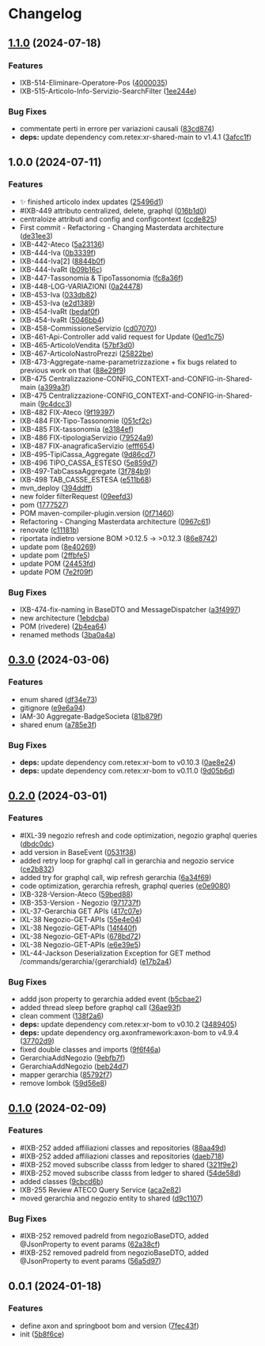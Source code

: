 # Changelog

## [1.1.0](https://github.com/weareretex/iconic.xr.masterdata-main-lib/compare/v1.0.0...v1.1.0) (2024-07-18)


### Features

* IXB-514-Eliminare-Operatore-Pos ([4000035](https://github.com/weareretex/iconic.xr.masterdata-main-lib/commit/4000035df6a77885574dac5da930aad60532b566))
* IXB-515-Articolo-Info-Servizio-SearchFilter ([1ee244e](https://github.com/weareretex/iconic.xr.masterdata-main-lib/commit/1ee244e54853ed339abc3055d79cfef467108dab))


### Bug Fixes

* commentate perti in errore per variazioni causali ([83cd874](https://github.com/weareretex/iconic.xr.masterdata-main-lib/commit/83cd87441f0235f8d5d65307e62eb3b777fc50c5))
* **deps:** update dependency com.retex:xr-shared-main to v1.4.1 ([3afcc1f](https://github.com/weareretex/iconic.xr.masterdata-main-lib/commit/3afcc1f646f688c89234a4e5c4979eb26c8c80dc))

## 1.0.0 (2024-07-11)


### Features

* :sparkles: finished articolo index updates ([25496d1](https://github.com/weareretex/iconic.xr.masterdata-main-lib/commit/25496d1e5ddfc3472bb52b3156661e4c4276d30a))
* #IXB-449 attributo centralized, delete, graphql ([016b1d0](https://github.com/weareretex/iconic.xr.masterdata-main-lib/commit/016b1d0fc77f6cea0a82677bd6585ba44d3b9930))
* centraloize attributi and config and configcontext ([ccde825](https://github.com/weareretex/iconic.xr.masterdata-main-lib/commit/ccde825ed8301816d538797c01aa7007e93de023))
* First commit - Refactoring - Changing Masterdata architecture ([de31ee3](https://github.com/weareretex/iconic.xr.masterdata-main-lib/commit/de31ee39e1b6b034f88ffac1189b3217e664b6a1))
* IXB-442-Ateco ([5a23136](https://github.com/weareretex/iconic.xr.masterdata-main-lib/commit/5a23136c0153d0190e1ab63d807a01be7b2d7aaf))
* IXB-444-Iva ([0b3339f](https://github.com/weareretex/iconic.xr.masterdata-main-lib/commit/0b3339fb8b40312988102c3dfdcad7b36f37cf4b))
* IXB-444-Iva[2] ([8844b0f](https://github.com/weareretex/iconic.xr.masterdata-main-lib/commit/8844b0fa82acb3dbe7b2f62115e51e3d9a63c4f2))
* IXB-444-IvaRt ([b09b16c](https://github.com/weareretex/iconic.xr.masterdata-main-lib/commit/b09b16c79cfa2fa2dd1e40f541e6017f656e0b30))
* IXB-447-Tassonomia & TipoTassonomia ([fc8a36f](https://github.com/weareretex/iconic.xr.masterdata-main-lib/commit/fc8a36f3200f20e9b7b0b14147585a703c9ff260))
* IXB-448-LOG-VARIAZIONI ([0a24478](https://github.com/weareretex/iconic.xr.masterdata-main-lib/commit/0a244780ac2541a71de641d67336e4a08cc04ffb))
* IXB-453-Iva ([033db82](https://github.com/weareretex/iconic.xr.masterdata-main-lib/commit/033db820cf0f1d5d51c5140bac6dc19b303c4c47))
* IXB-453-Iva ([e2d1389](https://github.com/weareretex/iconic.xr.masterdata-main-lib/commit/e2d13893516e572e74e3c55a4e21bb54fdb44b63))
* IXB-454-IvaRt ([bedaf0f](https://github.com/weareretex/iconic.xr.masterdata-main-lib/commit/bedaf0ff98a61a4e26c9a77cf28fba209afd57f4))
* IXB-454-IvaRt ([5046bb4](https://github.com/weareretex/iconic.xr.masterdata-main-lib/commit/5046bb4987e11f2151f45aa0ab972c987eb2757c))
* IXB-458-CommissioneServizio ([cd07070](https://github.com/weareretex/iconic.xr.masterdata-main-lib/commit/cd07070d71b476f603a5ae5fbf92d47525d7a423))
* IXB-461-Api-Controller add valid request for Update ([0ed1c75](https://github.com/weareretex/iconic.xr.masterdata-main-lib/commit/0ed1c75dbefd2dc92d0a732f12104c1eea36b92b))
* IXB-465-ArticoloVendita ([57bf3d0](https://github.com/weareretex/iconic.xr.masterdata-main-lib/commit/57bf3d0c937b3c5f6c6f486f4efef8d3bac50ceb))
* IXB-467-ArticoloNastroPrezzi ([25822be](https://github.com/weareretex/iconic.xr.masterdata-main-lib/commit/25822be14b9aec3fa05596a15750d9e162a37223))
* IXB-473-Aggregate-name-parametrizzazione + fix bugs related to previous work on that ([88e29f9](https://github.com/weareretex/iconic.xr.masterdata-main-lib/commit/88e29f98c3afa15970b9d155c42487f66539e5c4))
* IXB-475 Centralizzazione-CONFIG_CONTEXT-and-CONFIG-in-Shared-main ([a399a3f](https://github.com/weareretex/iconic.xr.masterdata-main-lib/commit/a399a3f7370afa1be2fa1f78f893eddabe020bb8))
* IXB-475 Centralizzazione-CONFIG_CONTEXT-and-CONFIG-in-Shared-main ([9c4dcc3](https://github.com/weareretex/iconic.xr.masterdata-main-lib/commit/9c4dcc3156bfef2468d09a1bda58e143487d861b))
* IXB-482 FIX-Ateco ([9f19397](https://github.com/weareretex/iconic.xr.masterdata-main-lib/commit/9f19397138c809b183dd59a5f9fe2fd6efc1ced5))
* IXB-484 FIX-Tipo-Tassonomie ([051cf2c](https://github.com/weareretex/iconic.xr.masterdata-main-lib/commit/051cf2c3c983e3e8528d65350bbf6ae65b62a48d))
* IXB-485 FIX-tassonomia ([e3184ef](https://github.com/weareretex/iconic.xr.masterdata-main-lib/commit/e3184efc0b00953bb5050dcb0511c96e3ebaa548))
* IXB-486 FIX-tipologiaServizio ([79524a9](https://github.com/weareretex/iconic.xr.masterdata-main-lib/commit/79524a9f82deb5f55c6f9800fd1a2b19751aa8d0))
* IXB-487 FIX-anagraficaServizio ([efff654](https://github.com/weareretex/iconic.xr.masterdata-main-lib/commit/efff65486b100e202bd4e8cf0d6254158d2bb116))
* IXB-495-TipiCassa_Aggregate ([9d86cd7](https://github.com/weareretex/iconic.xr.masterdata-main-lib/commit/9d86cd751f751c39aafc99f708776e227485f14f))
* IXB-496 TIPO_CASSA_ESTESO ([5e859d7](https://github.com/weareretex/iconic.xr.masterdata-main-lib/commit/5e859d7980b9e00e7290848318dc1f3d9a83a6d2))
* IXB-497-TabCassaAggregate ([3f784b9](https://github.com/weareretex/iconic.xr.masterdata-main-lib/commit/3f784b9d174dfb048cc015fbfa9dcb235e6db4f8))
* IXB-498 TAB_CASSE_ESTESA ([e511b68](https://github.com/weareretex/iconic.xr.masterdata-main-lib/commit/e511b680bd9ffb2c42b39ca7dbc63a1d0c36875e))
* mvn_deploy ([394ddff](https://github.com/weareretex/iconic.xr.masterdata-main-lib/commit/394ddffd5ac569746527cf43bbcb9032c8b5607a))
* new folder filterRequest ([09eefd3](https://github.com/weareretex/iconic.xr.masterdata-main-lib/commit/09eefd30763ad0ee1fc953cfb92be1f1bb6a34e2))
* pom ([1777527](https://github.com/weareretex/iconic.xr.masterdata-main-lib/commit/1777527c42bca62efd99f1fce9c985550178147b))
* POM maven-compiler-plugin.version ([0f71460](https://github.com/weareretex/iconic.xr.masterdata-main-lib/commit/0f7146079bb60f15f5aeda2175676c0fd4b11449))
* Refactoring - Changing Masterdata architecture ([0967c61](https://github.com/weareretex/iconic.xr.masterdata-main-lib/commit/0967c61c198890930fdc4dc132e3ecf3884c015e))
* renovate ([c11181b](https://github.com/weareretex/iconic.xr.masterdata-main-lib/commit/c11181b5ed09f24998bba77eb317c55639557472))
* riportata indietro versione BOM &gt;0.12.5 -> >0.12.3 ([86e8742](https://github.com/weareretex/iconic.xr.masterdata-main-lib/commit/86e87424511f135e574cb21a8f15598fd51c56c6))
* update pom ([8e40269](https://github.com/weareretex/iconic.xr.masterdata-main-lib/commit/8e402697959e5593bf2a8cca8e1eef483f284d26))
* update pom ([2ffbfe5](https://github.com/weareretex/iconic.xr.masterdata-main-lib/commit/2ffbfe5e9e4410fcb5502d23ed7c078f66a52013))
* update POM ([24453fd](https://github.com/weareretex/iconic.xr.masterdata-main-lib/commit/24453fd0104ed3fdf7eadacfdf6f6fa94795f6e1))
* update POM ([7e2f09f](https://github.com/weareretex/iconic.xr.masterdata-main-lib/commit/7e2f09fcaaf402c22d83189843eae0e8593297c6))


### Bug Fixes

* IXB-474-fix-naming in BaseDTO and MessageDispatcher ([a3f4997](https://github.com/weareretex/iconic.xr.masterdata-main-lib/commit/a3f4997eb5155baac6f0a6a91428d2e2cd97e419))
* new architecture ([1ebdcba](https://github.com/weareretex/iconic.xr.masterdata-main-lib/commit/1ebdcbac8d2901b731e036b47b174d07f73fe649))
* POM (rivedere) ([2b4ea64](https://github.com/weareretex/iconic.xr.masterdata-main-lib/commit/2b4ea6403071d408b553c55e4681919c6e70d0c6))
* renamed methods ([3ba0a4a](https://github.com/weareretex/iconic.xr.masterdata-main-lib/commit/3ba0a4a30dd6db9eb73a4c1b74970ead4576d667))

## [0.3.0](https://github.com/weareretex/iconic.xr.shared-lib/compare/v0.2.0...v0.3.0) (2024-03-06)


### Features

* enum shared ([df34e73](https://github.com/weareretex/iconic.xr.shared-lib/commit/df34e7356d1d1bfea1ea90bd88c893b5d428d66b))
* gitignore ([e9e6a94](https://github.com/weareretex/iconic.xr.shared-lib/commit/e9e6a942f71885e0d2c50e2778c19b431ce2af02))
* IAM-30 Aggregate-BadgeSocieta ([81b879f](https://github.com/weareretex/iconic.xr.shared-lib/commit/81b879f61ac1b582cc6b31ced709a49ef0a7fe15))
* shared enum ([a785e3f](https://github.com/weareretex/iconic.xr.shared-lib/commit/a785e3fae2946f6bf129d1f9cbb4e214e5cfbd7c))


### Bug Fixes

* **deps:** update dependency com.retex:xr-bom to v0.10.3 ([0ae8e24](https://github.com/weareretex/iconic.xr.shared-lib/commit/0ae8e244bd4709955e079b491272a37d03a63056))
* **deps:** update dependency com.retex:xr-bom to v0.11.0 ([9d05b6d](https://github.com/weareretex/iconic.xr.shared-lib/commit/9d05b6dca7fef05825572c254d221cd8a1552de7))

## [0.2.0](https://github.com/weareretex/iconic.xr.shared-lib/compare/v0.1.0...v0.2.0) (2024-03-01)


### Features

* #IXL-39 negozio refresh and code optimization, negozio graphql queries ([dbdc0dc](https://github.com/weareretex/iconic.xr.shared-lib/commit/dbdc0dcf4fbe3e40462cd0861191e4d0ed872377))
* add version in BaseEvent ([0531f38](https://github.com/weareretex/iconic.xr.shared-lib/commit/0531f381f9bf1f89a2da9c6b92081011f3c44ed5))
* added retry loop for graphql call in gerarchia and negozio service ([ce2b832](https://github.com/weareretex/iconic.xr.shared-lib/commit/ce2b832e3ab57c2f648c6de8bbf5e14cf601d3da))
* added try for graphql call, wip refresh gerarchia ([6a34f69](https://github.com/weareretex/iconic.xr.shared-lib/commit/6a34f69ee99696ed1407ccb241a9760d781bd8ad))
* code optimization, gerarchia refresh, graphql queries ([e0e9080](https://github.com/weareretex/iconic.xr.shared-lib/commit/e0e908043a3036083ae076183c9e03825880e813))
* IXB-328-Version-Ateco ([59bed88](https://github.com/weareretex/iconic.xr.shared-lib/commit/59bed88ee8392986c78131b6ae1062385a7e62d8))
* IXB-353-Version - Negozio ([971737f](https://github.com/weareretex/iconic.xr.shared-lib/commit/971737faeae786ec71819e58b8de3ef247160f05))
* IXL-37-Gerarchia GET APIs ([417c07e](https://github.com/weareretex/iconic.xr.shared-lib/commit/417c07eb8d418d8c935fb320d93c56b3b6cc7897))
* IXL-38 Negozio-GET-APIs ([55e4e04](https://github.com/weareretex/iconic.xr.shared-lib/commit/55e4e042365d8982fb3a23303282a169062e82c0))
* IXL-38 Negozio-GET-APIs ([14f440f](https://github.com/weareretex/iconic.xr.shared-lib/commit/14f440f9c8bd4098845b33848838898898edd0de))
* IXL-38 Negozio-GET-APIs ([678bd72](https://github.com/weareretex/iconic.xr.shared-lib/commit/678bd72ea36972346e32dba4818263a510e6f5cc))
* IXL-38 Negozio-GET-APIs ([e6e39e5](https://github.com/weareretex/iconic.xr.shared-lib/commit/e6e39e55971278ee3b81740594c7a0e0ae19589d))
* IXL-44-Jackson Deserialization Exception for GET method /commands/gerarchia/{gerarchiaId} ([e17b2a4](https://github.com/weareretex/iconic.xr.shared-lib/commit/e17b2a4786d1f492ce36a6c570ee5c440e4dc4f2))


### Bug Fixes

* addd json property to gerarchia added event ([b5cbae2](https://github.com/weareretex/iconic.xr.shared-lib/commit/b5cbae29e434a78eab85d8fc4edcf2e4812d77f6))
* added thread sleep before graphql call ([36ae93f](https://github.com/weareretex/iconic.xr.shared-lib/commit/36ae93f2d34fbd873105ea50e91f5e9b1b10758d))
* clean comment ([138f2a6](https://github.com/weareretex/iconic.xr.shared-lib/commit/138f2a657dd34f2c4bb29348d38032bb3175f34b))
* **deps:** update dependency com.retex:xr-bom to v0.10.2 ([3489405](https://github.com/weareretex/iconic.xr.shared-lib/commit/34894057a62551eeb5b3291e2d5a6ddb2a37c5f2))
* **deps:** update dependency org.axonframework:axon-bom to v4.9.4 ([37702d9](https://github.com/weareretex/iconic.xr.shared-lib/commit/37702d94e8092373564cc5034c807f348f3735b2))
* fixed double classes and imports ([9f6f46a](https://github.com/weareretex/iconic.xr.shared-lib/commit/9f6f46a22bff20b290fc17fe3a7b6a85dfde1085))
* GerarchiaAddNegozio ([9ebfb7f](https://github.com/weareretex/iconic.xr.shared-lib/commit/9ebfb7f40c8ded6f2a69ec2fec2d791bb3203acf))
* GerarchiaAddNegozio ([beb24d7](https://github.com/weareretex/iconic.xr.shared-lib/commit/beb24d7d578e05f9cd328915310f205327803812))
* mapper gerarchia ([85792f7](https://github.com/weareretex/iconic.xr.shared-lib/commit/85792f7ee32b0620753ccf78851fb745ae4d4930))
* remove lombok ([59d56e8](https://github.com/weareretex/iconic.xr.shared-lib/commit/59d56e823772e4aa130dae8a7ed2efc86c7c9311))

## [0.1.0](https://github.com/weareretex/iconic.xr.shared-lib/compare/v0.0.1...v0.1.0) (2024-02-09)


### Features

* #IXB-252 added affiliazioni classes and repositories ([88aa49d](https://github.com/weareretex/iconic.xr.shared-lib/commit/88aa49d5c6807700e57a69ea2e22f9d543484616))
* #IXB-252 added affiliazioni classes and repositories ([daeb718](https://github.com/weareretex/iconic.xr.shared-lib/commit/daeb718c8db23da625b678f26675e63095b266cc))
* #IXB-252 moved subscribe classs from ledger to shared ([321f9e2](https://github.com/weareretex/iconic.xr.shared-lib/commit/321f9e280cef486dd5415d01fcf4ae5cb0464e9a))
* #IXB-252 moved subscribe classs from ledger to shared ([54de58d](https://github.com/weareretex/iconic.xr.shared-lib/commit/54de58d97c254736ecba190610c2bfb367b49e7a))
* added classes ([9cbcd6b](https://github.com/weareretex/iconic.xr.shared-lib/commit/9cbcd6bd11c8799899b01885fa23947ff61862e5))
* IXB-255 Review ATECO Query Service ([aca2e82](https://github.com/weareretex/iconic.xr.shared-lib/commit/aca2e82166a1ac7f7204f8d17d30f918ca5b040f))
* moved gerarchia and negozio entity to shared ([d9c1107](https://github.com/weareretex/iconic.xr.shared-lib/commit/d9c1107023ae5009f4b0d2741df14f9247c2e8d0))


### Bug Fixes

* #IXB-252 removed padreId from negozioBaseDTO, added @JsonProperty to event params ([62a38cf](https://github.com/weareretex/iconic.xr.shared-lib/commit/62a38cf7826de7dc2dab32cafc6580a28d253cce))
* #IXB-252 removed padreId from negozioBaseDTO, added @JsonProperty to event params ([56a5d97](https://github.com/weareretex/iconic.xr.shared-lib/commit/56a5d976442423b5350c362bb002029fbdbb5715))

## 0.0.1 (2024-01-18)


### Features

* define axon and springboot bom and version ([7fec43f](https://github.com/weareretex/iconic.xr.shared-lib/commit/7fec43f4ebd8fc7767db248fd40cb3adcc97b6d9))
* init ([5b8f6ce](https://github.com/weareretex/iconic.xr.shared-lib/commit/5b8f6cec0d29896f33e893c73c5c51fdf99f4fca))
